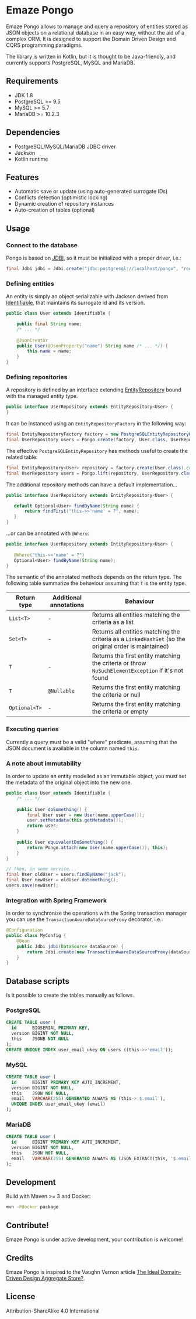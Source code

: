 # Emaze Pongo

Emaze Pongo allows to manage and query a repository of entities stored as JSON objects on a relational database in an easy way, without the aid of a complex ORM.
It is designed to support the Domain Driven Design and CQRS programming paradigms.

The library is written in Kotlin, but it is thought to be Java-friendly, and currently supports PostgreSQL, MySQL and MariaDB.

## Requirements

* JDK 1.8
* PostgreSQL >= 9.5
* MySQL >= 5.7
* MariaDB >= 10.2.3

## Dependencies

* PostgreSQL/MySQL/MariaDB JDBC driver
* Jackson
* Kotlin runtime

## Features

* Automatic save or update (using auto-generated surrogate IDs)
* Conflicts detection (optimistic locking)
* Dynamic creation of repository instances
* Auto-creation of tables (optional)

## Usage

### Connect to the database

Pongo is based on [JDBI](http://jdbi.org), so it must be initialized with a proper driver, i.e.:
```java
final Jdbi jdbi = Jdbi.create("jdbc:postgresql://localhost/pongo", "root", "password");
```

### Defining entities

An entity is simply an object serializable with Jackson derived from 
[Identifiable](https://github.com/emaze/emaze-pongo/blob/master/src/main/kotlin/Identifiable.kt), 
that maintains its surrogate id and its version.

```java
public class User extends Identifiable {

    public final String name;
    /* ... */
    
    @JsonCreator
    public User(@JsonProperty("name") String name /* ... */) {
        this.name = name;
    }
}
```

### Defining repositories

A repository is defined by an interface extending [EntityRepository](https://github.com/emaze/emaze-pongo/blob/master/src/main/kotlin/EntityRepository.kt) bound with the managed entity type. 

```java
public interface UserRepository extends EntityRepository<User> {
}
```

It can be instanced using an `EntityRepositoryFactory` in the following way:
 
```java
final EntityRepositoryFactory factory = new PostgreSQLEntityRepositoryFactory(jdbi);
final UserRepository users = Pongo.create(factory, User.class, UserRepository.class);
```

The effective `PostgreSQLEntityRepository` has methods useful to create the related table:
```java
final EntityRepository<User> repository = factory.create(User.class).createTable();
final UserRepository users = Pongo.lift(repository, UserRepository.class);
```

The additional repository methods can have a default implementation...

```java
public interface UserRepository extends EntityRepository<User> {

   default Optional<User> findByName(String name) {
       return findFirst("this->>'name' = ?", name);
   }
}
```

...or can be annotated with `@Where`:

```java
public interface UserRepository extends EntityRepository<User> {
    
   @Where("this->>'name' = ?")
   Optional<User> findByName(String name);
}
```

The semantic of the annotated methods depends on the return type.
The following table summarize the behaviour assuming that `T` is the entity type. 

| Return type | Additional annotations | Behaviour |
| --- | --- | --- |
| `List<T>` | - | Returns all entities matching the criteria as a list |
| `Set<T>` | - | Returns all entities matching the criteria as a `LinkedHashSet` (so the original order is maintained) |
| `T` | - | Returns the first entity matching the criteria or throw `NoSuchElementException` if it's not found |
| `T` | `@Nullable` | Returns the first entity matching the criteria or null |
| `Optional<T>` | - | Returns the first entity matching the criteria or empty

### Executing queries

Currently a query must be a valid "where" predicate, assuming that the JSON document is available in the column named `this`.

### A note about immutability

In order to update an entity modelled as an immutable object, you must set the metadata of the original object into the new one.

```java
public class User extends Identifiable {
    /* ... */
    
    public User doSomething() {
        final User user = new User(name.upperCase());
        user.setMetadata(this.getMetadata());
        return user;
    }
    
    public User equivalentDoSomething() {
        return Pongo.attach(new User(name.upperCase()), this);
    }
}

// then, in some service...
final User oldUser = users.findByName("jack");
final User newUser = oldUser.doSomething();
users.save(newUser);
```

### Integration with Spring Framework

In order to synchronize the operations with the Spring transaction manager you can use the `TransactionAwareDataSourceProxy` decorator, i.e.:
```java
@Configuration
public class MyConfig {
    @Bean
    public Jdbi jdbi(DataSource dataSource) {
        return Jdbi.create(new TransactionAwareDataSourceProxy(dataSource));
    }
}
```

## Database scripts

Is it possible to create the tables manually as follows.

### PostgreSQL
```sql
CREATE TABLE user (
  id      BIGSERIAL PRIMARY KEY,
  version BIGINT NOT NULL,
  this    JSONB NOT NULL
);
CREATE UNIQUE INDEX user_email_ukey ON users ((this->>'email'));
```

### MySQL
```sql
CREATE TABLE user (
  id      BIGINT PRIMARY KEY AUTO_INCREMENT,
  version BIGINT NOT NULL,
  this    JSON NOT NULL,
  email   VARCHAR(255) GENERATED ALWAYS AS (this->'$.email'),
  UNIQUE INDEX user_email_ukey (email)
);
```

### MariaDB
```sql
CREATE TABLE user (
  id      BIGINT PRIMARY KEY AUTO_INCREMENT,
  version BIGINT NOT NULL,
  this    JSON NOT NULL,
  email   VARCHAR(255) GENERATED ALWAYS AS (JSON_EXTRACT(this, '$.email')) PERSISTENT UNIQUE
);
```

## Development

Build with Maven >= 3 and Docker:
```bash
mvn -Pdocker package
```

## Contribute!

Emaze Pongo is under active development, your contribution is welcome!

## Credits

Emaze Pongo is inspired to the Vaughn Vernon article [The Ideal Domain-Driven Design Aggregate Store?](https://kalele.io/blog-posts/the-ideal-domain-driven-design-aggregate-store/).

## License

Attribution-ShareAlike 4.0 International
